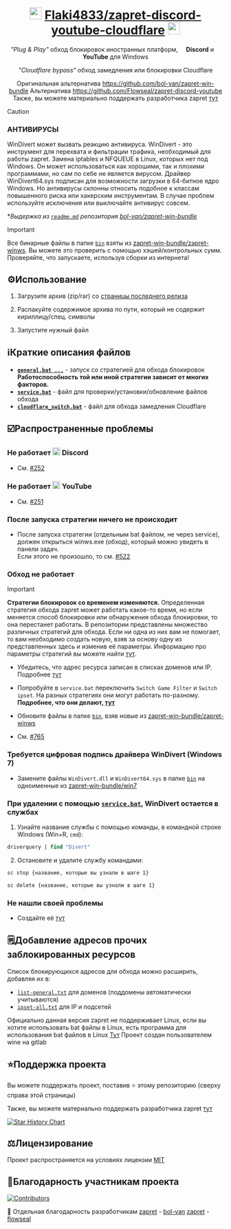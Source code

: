 <div align="center">

# <img src="https://cdn-icons-png.flaticon.com/128/5968/5968756.png" height=28 /> <a href="https://github.com/Flaki4833/">Flaki4833</a><a href="https://github.com/Flaki4833/zapret-discord-youtube-cloudflare">/zapret-discord-youtube-cloudflare</a> <img src="https://cdn-icons-png.flaticon.com/128/1384/1384060.png" height=28 />

*"Plug & Play"* обход блокировок иностранных платформ, <img src="https://cdn-icons-png.flaticon.com/128/5968/5968756.png" height=11 /> **Discord** и <img src="https://cdn-icons-png.flaticon.com/128/1384/1384060.png" height=11 /> **YouTube** для Windows

*"Cloudflare bypass"* обход замедления или блокировки Cloudflare <im src= "https://upload.wikimedia.org/wikipedia/commons/thumb/4/4b/Cloudflare_Logo.svg/512px-Cloudflare_Logo.svg.png" height=11 />

Оригинальная альтернатива https://github.com/bol-van/zapret-win-bundle
Альтернатива https://github.com/Flowseal/zapret-discord-youtube
Также, вы можете материально поддержать разработчика zapret [тут](https://github.com/bol-van/zapret?tab=readme-ov-file#%D0%BF%D0%BE%D0%B4%D0%B4%D0%B5%D1%80%D0%B6%D0%B0%D1%82%D1%8C-%D1%80%D0%B0%D0%B7%D1%80%D0%B0%D0%B1%D0%BE%D1%82%D1%87%D0%B8%D0%BA%D0%B0)
</div>

> [!CAUTION]
>
> ### АНТИВИРУСЫ
> WinDivert может вызвать реакцию антивируса.
> WinDivert - это инструмент для перехвата и фильтрации трафика, необходимый для работы zapret.
> Замена iptables и NFQUEUE в Linux, которых нет под Windows.
> Он может использоваться как хорошими, так и плохими программами, но сам по себе не является вирусом.
> Драйвер WinDivert64.sys подписан для возможности загрузки в 64-битное ядро Windows.
> Но антивирусы склонны относить подобное к классам повышенного риска или хакерским инструментам.
> В случае проблем используйте исключения или выключайте антивирус совсем.
>
> **Выдержка из [`readme.md`](https://github.com/bol-van/zapret-win-bundle/blob/master/readme.md#%D0%B0%D0%BD%D1%82%D0%B8%D0%B2%D0%B8%D1%80%D1%83%D1%81%D1%8B) репозитория [bol-van/zapret-win-bundle](https://github.com/bol-van/zapret-win-bundle)*

> [!IMPORTANT]
> Все бинарные файлы в папке [`bin`](./bin) взяты из [zapret-win-bundle/zapret-winws](https://github.com/bol-van/zapret-win-bundle/tree/master/zapret-winws). Вы можете это проверить с помощью хэшей/контрольных сумм. Проверяйте, что запускаете, используя сборки из интернета!

## ⚙️Использование

1. Загрузите архив (zip/rar) со [страницы последнего релиза](https://github.com/Flaki4833/zapret-discord-youtube-cloudflare/releases/)

2. Распакуйте содержимое архива по пути, который не содержит кириллицу/спец. символы

3. Запустите нужный файл

## ℹ️Краткие описания файлов

- [**`general.bat ...`**](./general.bat) - запуск со стратегией для обхода блокировок  
  **Работоспособность той или иной стратегии зависит от многих факторов.**
- [**`service.bat`**](./service.bat) - файл для проверки/установки/обновление файлов обхода
- [**`cloudflare_switch.bat`**](./cloudflare_switch.bat) - файл для обхода замедления Cloudflare

## ☑️Распространенные проблемы

### Не работает <img src="https://cdn-icons-png.flaticon.com/128/5968/5968756.png" height=18 /> Discord

- См. [#252](https://github.com/Flowseal/zapret-discord-youtube/discussions/252)

### Не работает <img src="https://cdn-icons-png.flaticon.com/128/1384/1384060.png" height=18 /> YouTube

- См. [#251](https://github.com/Flowseal/zapret-discord-youtube/discussions/251)

### После запуска стратегии ничего не происходит

- После запуска стратегии (отдельным bat файлом, не через service), должен открыться winws.exe (обход), который можно увидеть в панели задач.  
Если этого не произошло, то см. [#522](https://github.com/Flowseal/zapret-discord-youtube/issues/522)

### Обход не работает

> [!IMPORTANT]
> **Стратегии блокировок со временем изменяются.**
> Определенная стратегия обхода zapret может работать какое-то время, но если меняется способ блокировки или обнаружения обхода блокировки, то она перестанет работать.
> В репозитории представлены множество различных стратегий для обхода. Если ни одна из них вам не помогает, то вам необходимо создать новую, взяв за основу одну из представленных здесь и изменив её параметры.
> Информацию про параметры стратегий вы можете найти [тут](https://github.com/bol-van/zapret/blob/master/docs/readme.md#nfqws).

- Убедитесь, что адрес ресурса записан в списках доменов или IP. Подробнее [тут](https://github.com/bol-van/zapret?tab=readme-ov-file#%D0%BF%D0%BE%D0%B4%D0%B4%D0%B5%D1%80%D0%B6%D0%B0%D1%82%D1%8C-%D1%80%D0%B0%D0%B7%D1%80%D0%B0%D0%B1%D0%BE%D1%82%D1%87%D0%B8%D0%BA%D0%B0)

- Попробуйте в `service.bat` переключить `Switch Game Filter` и `Switch ipset`. На разных стратегиях они могут работать по-разному. **Подробнее, что они делают, [тут](https://github.com/Flowseal/zapret-discord-youtube?tab=readme-ov-file#%E2%84%B9%EF%B8%8F%D0%BA%D1%80%D0%B0%D1%82%D0%BA%D0%B8%D0%B5-%D0%BE%D0%BF%D0%B8%D1%81%D0%B0%D0%BD%D0%B8%D1%8F-%D1%84%D0%B0%D0%B9%D0%BB%D0%BE%D0%B2)**


- Обновите файлы в папке [`bin`](./bin), взяв новые из [zapret-win-bundle/zapret-winws](https://github.com/bol-van/zapret-win-bundle/tree/master/zapret-winws)

- См. [#765](https://github.com/Flowseal/zapret-discord-youtube/issues/765)

### Требуется цифровая подпись драйвера WinDivert (Windows 7)

- Замените файлы `WinDivert.dll` и `WinDivert64.sys` в папке [`bin`](./bin) на одноименные из [zapret-win-bundle/win7](https://github.com/bol-van/zapret-win-bundle/tree/master/win7)

### При удалении с помощью [**`service.bat`**](./service.bat), WinDivert остается в службах

1. Узнайте название службы с помощью команды, в командной строке Windows (Win+R, `cmd`):

```cmd
driverquery | find "Divert"
```

2. Остановите и удалите службу командами:

```cmd
sc stop {название, которые вы узнали в шаге 1}

sc delete {название, которые вы узнали в шаге 1}
```

### Не нашли своей проблемы

* Создайте её [тут](https://github.com/Flowseal/zapret-discord-youtube/issues)

## 🗒️Добавление адресов прочих заблокированных ресурсов

Список блокирующихся адресов для обхода можно расширить, добавляя их в:
- [`list-general.txt`](./lists/list-general.txt) для доменов (поддомены автоматически учитываются)
- [`ipset-all.txt`](./lists/ipset-all.txt) для IP и подсетей

Официально данная версия zapret не поддерживает Linux, если вы хотите использовать bat файлы в  Linux, есть программа для использования bat файлов в Linux
[Тут](https://gitlab.winehq.org/wine/wine/-/releases/wine-10.0) 
Проект создан пользователем wine на gitlab

## ⭐Поддержка проекта

Вы можете поддержать проект, поставив :star: этому репозиторию (сверху справа этой страницы)

Также, вы можете материально поддержать разработчика zapret [тут](https://github.com/bol-van/zapret?tab=readme-ov-file#%D0%BF%D0%BE%D0%B4%D0%B4%D0%B5%D1%80%D0%B6%D0%B0%D1%82%D1%8C-%D1%80%D0%B0%D0%B7%D1%80%D0%B0%D0%B1%D0%BE%D1%82%D1%87%D0%B8%D0%BA%D0%B0)

<a href="https://star-history.com/#Flowseal/zapret-discord-youtube&Date">
 <picture>
   <source media="(prefers-color-scheme: dark)" srcset="https://api.star-history.com/svg?repos=Flowseal/zapret-discord-youtube&type=Date&theme=dark" />
   <source media="(prefers-color-scheme: light)" srcset="https://api.star-history.com/svg?repos=Flowseal/zapret-discord-youtube&type=Date" />
   <img alt="Star History Chart" src="https://api.star-history.com/svg?repos=Flowseal/zapret-discord-youtube&type=Date" />
 </picture>
</a>

## ⚖️Лицензирование

Проект распространяется на условиях лицензии [MIT](https://github.com/Flaki4833/zapret-discord-youtube-cloudflare/blob/main/LICENSE.txt)

## 🩷Благодарность участникам проекта

[![Contributors](https://contrib.rocks/image?repo=Flowseal/zapret-discord-youtube)](https://github.com/Flowseal/zapret-discord-youtube/graphs/contributors)

💖 Отдельная благодарность разработчикам [zapret](https://github.com/bol-van/zapret) - [bol-van](https://github.com/bol-van) [zapret](https://github.com/Flowseal) - [flowseal](https://github.com/Flowseal)


